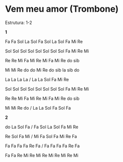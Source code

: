 # **Vem meu amor (Trombone)**

Estrutura: 1-2

**1**

Fa Fa Sol La Sol Fa Sol La Sol Fa Mi Re

Sol Sol Sol Sol Sol Sol Sol Sol Fa Mi Re Mi

Re Re Mi Fa Mi Re Mi Fa Mi Re do sib

Mi Mi Re do do Mi Re do sib la sib do

La La La La / La La Sol Fa Mi Re

Sol Sol Sol Sol Sol Sol Sol Sol Fa Mi Re Mi

Re Re Mi Fa Mi Re Mi Fa Mi Re do sib

Mi Mi Re do / La La Sol Fa Sol Fa

**2**

do La Sol Fa / Fa Sol La Sol Fa Mi Re

Re Sol Fa Mi / Mi Fa Sol Fa Mi Re Fa

Fa Fa Fa Fa Re Fa / Fa Fa Fa Fa Re Fa

Fa Fa Re Mi Re Mi Re Mi Re Mi Re Mi